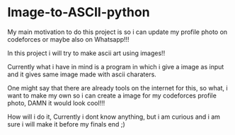 # Image-to-ASCII-python


My main motivation to do this project is so i can update my profile photo on codeforces or maybe also on Whatsapp!!!

In this project i will try to make ascii art using images!!

Currently what i have in mind is a program in which i give a image as input and it gives same image made with ascii charaters.

One might say that there are already tools on the internet for this, so what, i want to make my own so i can create a image for my codeforces profile photo, DAMN it would look cool!!!

How will i do it, Currently i dont know anything, but i am curious and i am sure i will make it before my finals end ;)

